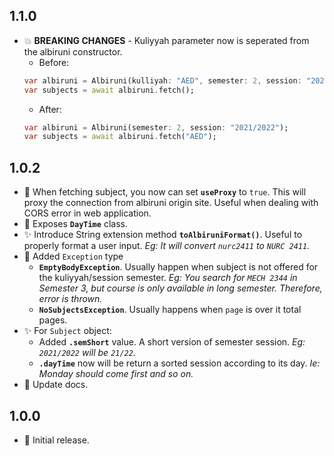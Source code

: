 ## 1.1.0

- :boom: **BREAKING CHANGES** - Kuliyyah parameter now is seperated from the albiruni constructor.
  - Before:
  ```dart
  var albiruni = Albiruni(kulliyah: "AED", semester: 2, session: "2021/2022");
  var subjects = await albiruni.fetch();
  ```
  - After:
  ```dart
  var albiruni = Albiruni(semester: 2, session: "2021/2022");
  var subjects = await albiruni.fetch("AED");
  ```


## 1.0.2

- :see_no_evil: When fetching subject, you now can set **`useProxy`** to `true`. This will proxy the connection from albiruni origin site. Useful when dealing with CORS error in web application.
- :children_crossing: Exposes **`DayTime`** class.
- :sparkles: Introduce String extension method **`toAlbiruniFormat()`**. Useful to properly format a user input. _Eg: It will convert `nurc2411` to `NURC 2411`._
- :goal_net: Added `Exception` type
  - **`EmptyBodyException`**. Usually happen when subject is not offered for the kuliyyah/session semester. _Eg: You search for `MECH 2344` in Semester 3, but course is only available in long semester. Therefore, error is thrown._
  - **`NoSubjectsException`**. Usually happens when `page` is over it total pages.
- :sparkles: For `Subject` object:
  - Added **`.semShort`** value. A short version of semester session. _Eg: `2021/2022` will be `21/22`._
  - **`.dayTime`** now will be return a sorted session according to its day. _Ie: Monday should come first and so on._
- :memo: Update docs.

## 1.0.0

- :tada: Initial release.
